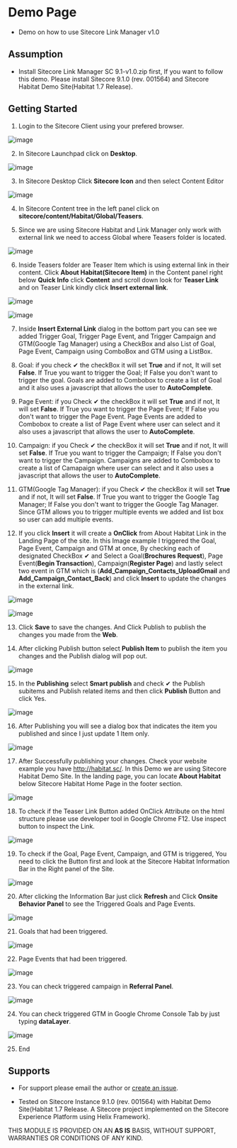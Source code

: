 # Demo Page

+ Demo on how to use Sitecore Link Manager v1.0

## Assumption

+ Install Sitecore Link Manager SC 9.1-v1.0.zip first, If you want to follow this demo. Please install Sitecore 9.1.0 (rev. 001564) and Sitecore Habitat Demo Site(Habitat 1.7 Release).

## Getting Started

1. Login to the Sitecore Client using your prefered browser.

![image](https://cloud.githubusercontent.com/assets/2329372/26075898/d4ffd252-396b-11e7-8b89-5388328049e4.png)

2. In Sitecore Launchpad click on **Desktop**.

![image](https://user-images.githubusercontent.com/2329372/29325656-16fda4fc-821b-11e7-8270-b68963439398.png)

3. In Sitecore Desktop Click **Sitecore Icon** and then select Content Editor

![image](https://user-images.githubusercontent.com/2329372/29325732-5c1b6f2e-821b-11e7-853a-5d5af02a77d8.png)

4. In Sitecore Content tree in the left panel click on **sitecore/content/Habitat/Global/Teasers**. 

5. Since we are using Sitecore Habitat and Link Manager only work with external link we need to access Global where Teasers folder is located.

![image](https://user-images.githubusercontent.com/2329372/29325830-c23e4c86-821b-11e7-9d1b-486beee888f2.png)

6. Inside Teasers folder are Teaser Item which is using external link in their content.
Click **About Habitat(Sitecore Item)** in the Content panel right below **Quick Info** click **Content** and scroll down look for **Teaser Link** and on Teaser Link kindly click **Insert external link**.

![image](https://user-images.githubusercontent.com/2329372/29325901-07469a22-821c-11e7-9d69-1064416fe7da.png)

![image](https://user-images.githubusercontent.com/2329372/29325882-f0a51b40-821b-11e7-8d84-85a4fdbfc580.png)

7. Inside **Insert External Link** dialog in the bottom part you can see we added Trigger Goal, Trigger Page Event, and Trigger Campaign and GTM(Google Tag Manager) using a CheckBox and also List of Goal, Page Event, Campaign using ComboBox and GTM using a ListBox.

8. Goal: if you check ✔ the checkBox it will set **True** and if not, It will set **False**. If True you want to trigger the Goal; If False you don't want to trigger the goal. Goals are added to Combobox to create a list of Goal and it also uses a javascript that allows the user to **AutoComplete**.

9. Page Event: if you Check ✔ the checkBox it will set **True** and if not, It will set **False**. If True you want to trigger the Page Event; If False you don't want to trigger the Page Event. Page Events are added to Combobox to create a list of Page Event where user can select and it also uses a javascript that allows the user to **AutoComplete**.

10. Campaign: if you Check ✔ the checkBox it will set **True** and if not, It will set **False**. If True you want to trigger the Campaign; If False you don't want to trigger the Campaign. Campaigns are added to Combobox to create a list of Camapaign where user can select and it also uses a javascript that allows the user to **AutoComplete**.

11. GTM(Google Tag Manager): if you Check ✔ the checkBox it will set **True** and if not, It will set **False**. If True you want to trigger the Google Tag Manager; If False you don't want to trigger the Google Tag Manager. Since GTM allows you to trigger multiple events we added and list box so user can add multiple events.

12. If you click **Insert** it will create a **OnClick** from About Habitat Link in the Landing Page of the site. In this Image example I triggered the Goal, Page Event, Campaign and GTM at once, By checking each of designated CheckBox ✔ and Select a Goal(**Brochures Request**), Page Event(**Begin Transaction**), Campaign(**Register Page**) and lastly select two event in GTM which is (**Add_Campaign_Contacts_UploadGmail** and **Add_Campaign_Contact_Back**) and click **Insert** to update the changes in the external link.

![image](https://user-images.githubusercontent.com/2329372/29325940-27164816-821c-11e7-998d-7aa05417b440.png)

![image](https://user-images.githubusercontent.com/34522951/52430415-f92eb580-2b40-11e9-984f-2e1681942f61.png)

13. Click **Save** to save the changes. And Click Publish to publish the changes you made from the **Web**.

14. After clicking Publish button select **Publish Item** to publish the item you changes and the Publish dialog will pop out.

![image](https://user-images.githubusercontent.com/2329372/29326022-859bcb0e-821c-11e7-9778-6343299506d1.png)

15. In the **Publishing** select **Smart publish** and check ✔ the Publish subitems and Publish related items and then click **Publish** Button and click Yes.

![image](https://user-images.githubusercontent.com/2329372/29326104-d8b00a80-821c-11e7-8a43-4aa5e6390759.png)

16. After Publishing you will see a dialog box that indicates the item you published and since I just update 1 Item only.

![image](https://user-images.githubusercontent.com/2329372/29326135-f9731ad2-821c-11e7-8167-bf1d22a6f556.png)

17. After Successfully publishing your changes. Check your website example you have http://habitat.sc/. In this Demo we are using Sitecore Habitat Demo Site. In the landing page, you can locate **About Habitat** below Sitecore Habitat Home Page in the footer section.

![image](https://user-images.githubusercontent.com/2329372/29326266-6846902e-821d-11e7-94aa-8f4404400bdd.png)

18. To check if the Teaser Link Button added OnClick Attribute on the html structure please use developer tool in Google Chrome F12. Use inspect button to inspect the Link.

![image](https://user-images.githubusercontent.com/34522951/52433480-22067900-2b48-11e9-9513-a5c77f850883.png)

19. To check if the Goal, Page Event, Campaign, and GTM is triggered, You need to click the Button first and look at the Sitecore Habitat Information Bar in the Right panel of the Site.

![image](https://user-images.githubusercontent.com/34522951/52435057-c9d17600-2b4b-11e9-9e78-898234e30b43.png)

20. After clicking the Information Bar just click **Refresh** and Click **Onsite Behavior Panel** to see the Triggered Goals and Page Events.

![image](https://user-images.githubusercontent.com/2329372/29326373-db4bce0e-821d-11e7-8dfc-159c4865cde0.png)

21. Goals that had been triggered.

![image](https://user-images.githubusercontent.com/2329372/29326417-fd57ee10-821d-11e7-9f2f-ef20160de85c.png)

22. Page Events that had been triggered.

![image](https://user-images.githubusercontent.com/2329372/29326445-1c154d5c-821e-11e7-87ce-893f7a37e3f9.png)

23. You can check triggered campaign in **Referral Panel**.

![image](https://user-images.githubusercontent.com/2329372/29326461-2ccd2796-821e-11e7-887a-95ca048f6e1b.png)

24. You can check triggered GTM in Google Chrome Console Tab by just typing **dataLayer**.

![image](https://user-images.githubusercontent.com/34522951/52434739-0fda0a00-2b4b-11e9-9692-40bc1853af34.png)

25. End

## Supports

+ For support please email the author or [create an issue](https://github.com/JairoSolutions/LinkManager/issues/new).

+ Tested on Sitecore Instance 9.1.0 (rev. 001564) with Habitat Demo Site(Habitat 1.7 Release. A Sitecore project implemented on the Sitecore Experience Platform using Helix Framework).

THIS MODULE IS PROVIDED ON AN **AS IS** BASIS, WITHOUT SUPPORT, WARRANTIES OR CONDITIONS OF ANY KIND.